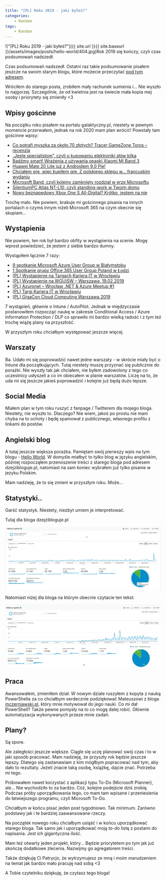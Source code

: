 ```yaml
---
title: "[PL] Roku 2019 - jaki byłeś?"
categories:
    - Random
tags:
    - Random
---
```

!["[PL] Roku 2019 - jaki byłeś?"]({{ site.url }}{{ site.baseurl }}/assets/images/posts/hello-world/404.jpg)Rok 2019 się kończy, czyli czas podsumowań nadszedł.

Czas podsumowań nadszedł. Ostatni raz takie podsumowanie pisałem jeszcze na swoim starym blogu, które możecie przeczytać [pod tym adresem](https://dzejzibloguje.pl/2018/12/22/spojrzmy-wstecz-i-pomyslmy-o-przyszlosci/).

Wróciłem do starego posta, zrobiłem mały rachunek sumienia i... Nie wyszło to najgorzej. Szczególnie, że od kwietnia jest na świecie mała kopia mej osoby i priorytety się zmieniły <3

## Wpisy gościnne

Na początku roku pisałem na portalu galaktyczny.pl, niestety w pewnym momencie przerwałem, jednak na rok 2020 mam plan wrócić! Powstały tam gościnne wpisy:

* [Co potrafi myszka za około 70 złotych? Tracer GameZone Toros – recenzja](https://galaktyczny.pl/2019/01/13/tracer-gamezone-toros-avago-3050-recenzja/)
* [„Jestę specjalistom”, czyli o kupowaniu elektroniki słów kilka](https://galaktyczny.pl/2019/02/02/jeste-specjalistom-czyli-o-kupowaniu-elektroniki-slow-kilka/)
* [Bądźmy smart! Wrażenia z używania opaski Xiaomi Mi Band 3](https://galaktyczny.pl/2019/02/03/xiaomi-mi-band-3-funkcje-recenzja/)
* [Huawei Mate 20 Lite już z Androidem 9.0 Pie!](https://galaktyczny.pl/2019/02/05/huawei-mate-20-lite-android-9-pie/)
* [Chciałem grę, więc kupiłem grę. Z polskiego sklepu w… francuskim wydaniu](https://galaktyczny.pl/2019/02/27/gta-v-oficjalna-dystrybucja-francuskie-pudelko-morele/)
* [Microsoft Band, czyli kolejny zamknięty rozdział w erze Microsoftu](https://galaktyczny.pl/2019/03/04/microsoft-band-koniec-wsparcia/)
* [SilentiumPC Atlas NT-L10, czyli standing-work w Twoim domu](https://galaktyczny.pl/2019/03/15/stolik-silentiumpc-atlas-nt-l10-recenzja/)
* [Nowy beznapędowy Xbox One S All-Digital? Krótko, jestem na nie](https://galaktyczny.pl/2019/04/17/xbox-one-s-all-digital-bez-napedu-jestem-na-nie/)

Trochę mało. Nie powiem, brakuje mi gościnnego pisania na innych portalach o czymś innym niżeli Microsoft 365 na czym obecnie się skupiam... 

## Wystąpienia

Nie powiem, ten rok był bardzo obfity w wystąpienia na scenie. Mogę wprost powiedzieć, że jestem z siebie bardzo dumny.

Wystąpiłem łącznie 7 razy:
* [9 spotkanie Microsoft Azure User Group w Białymstoku](https://dzejzibloguje.pl/2019/01/10/9-spotkanie-microsoft-azure-user-group-w-bialymstoku/)
* [1 Spotkanie grupy Office 365 User Group Poland w Łodzi](https://dzejzibloguje.pl/2019/01/23/1-spotkanie-grupy-office-365-user-group-poland-w-lodzi/)
* [[PL] Wystąpienie na Targach Kariera IT w Wrocławiu](https://www.piesik.me/2019/02/16/wystapienie-na-targach-kariera-it-w-wroclawiu/)
* [[PL] Wystąpienie na WGUiSW – Warszawa, 19.02.2019](https://www.piesik.me/2019/03/02/wystapienie-na-wguisw-warszawa-19-02-2019/#)
* [[PL] Azuronet – Wrocław .NET & Azure Meetup #1](https://www.piesik.me/2019/03/03/azuronet-wroclaw-net-azure-meetup-1/#)
* [[PL] Targi Kariera IT w Wrocławiu](https://www.piesik.me/2019/09/21/Targi-Kariera-IT-Wroclaw/#)
* [[PL] GigaCon Cloud Computing Warszawa 2019](https://www.piesik.me/2019/10/30/Wystapienie-na-GigaCon/#)

7 wystąpień, głównie o Intune / AutoPilot. Jednak w międzyczasie postanowiłem rozpocząć naukę w zakresie Conditional Access / Azure Information Protection / DLP co sprawiło mi bardzo wielką radość i z tym też trochę wiążę plany na przyszłość.

W przyszłym roku chciałbym występować jeszcze więcej.

## Warszaty

Ba. Udało mi się poprowadzić nawet jedne warszaty - w skrócie miały być o Intune dla początkujących. Tutaj niestety muszę przyznać się publicznie do porażki. Nie wyszły tak jak chciałem, nie byłem zadowolony z tego co uczestnicy usłyszeli a co im obiecałem w planie warszatów. Liczę na to, że uda mi się jeszcze jakieś poprowadzić i kolejne już będą dużo lepsze. 

## Social Media

Miałem plan w tym roku ruszyć z fanpage / Twitterem dla mojego bloga. Niestety, nie wyszło to. Dlaczego? Nie wiem, jakoś po prostu nie mam chyba na to ochoty i będę spamował z publicznego, własnego profilu z linkami do postów.

## Angielski blog

A tutaj jeszcze większa porażka. Pamiętam swój pierwszy wpis na tym blogu - [Hello World](https://www.piesik.me/2019/01/01/hello-world/). W domyśle miałbyć to tylko blog w języku angielskim, później rozpocząłem przenoszenie treści z starego bloga pod adresem dzejzibloguje.pl, natomiast na sam koniec wybrałem już tylko pisanie w jezyku Polskim. 

Mam nadzieję, że to się zmieni w przyszłym roku. Może...

## Statystyki..
Garść statystyk. Niestety, niezbyt umiem je interpretować. 

Tutaj dla bloga dzejzibloguje.pl

!["[PL] Roku 2019 - jaki byłeś?"](/assets/images/posts/2019-Jaki-Byles/01.png)

Natomiast niżej dla bloga na którym obecnie czytacie ten tekst:

!["[PL] Roku 2019 - jaki byłeś?"](/assets/images/posts/2019-Jaki-Byles/02.png)

## Praca

Awansowałem, zmieniłem dział. W nowym dziale ruszyłem z kopyta z nauką PowerShella za co chciałbym serdecznie podziękować Mateuszowi z bloga [mczerniawski.pl](https://www.mczerniawski.pl/), który mnie motywował do jego nauki. Co mi dał PowerShell? Także pewne pomysły na to co mogę dalej robić. Głównie automatyzacja wykonywanych przeze mnie zadań. 

## Plany?

Są spore. 

Ale zaległości jeszcze większe. Ciągle się uczę planować swój czas i to w jaki sposób pracować. Mam nadzieję, że przyszły rok będzie jeszcze lepszy. Dlatego się zastanawiam z kim mógłbym popracować nad tym, aby dało to rezultaty. Jeżeli znacie taką osobę, książkę, dajcie znać. Potrzeba mi tego.

Próbowałem nawet korzystać z aplikacji typu To-Do (Microsoft Planner), ale... Nie wychodziło to za bardzo. Cóż, kolejne podejście dziś zrobię. Podczas próby uporządkowania tego, co mam tam wpisane i przeniesienia do łatwiejszego programu, czyli Microsoft To-Do. 

Chciałbym w końcu pisać jeden post tygodniowo. Tak minimum. Zarówno podstawy jak i te bardziej zaawansowane rzeczy.

Na początek nowego roku chciałbym usiąść i w końcu uporządkować starego bloga. Tak samo jak i uporządkować moją to-do listę z postami do napisania. Jest ich gigantyczna ilość.

Mam też otwarty jeden projekt, który... Będzie priorytetem po tym jak już skończę dodatkowe zlecenia. Nazwijmy go agregatorem treści. 

Także dziękuję Ci Patrycjo, że wytrzymujesz ze mną i moim marudzeniem na temat jak bardzo mało pracuję nad sobą <3

A Tobie czytelniku dziękuję, że czytasz tego bloga!

